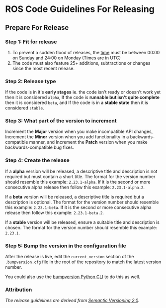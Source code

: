 # ROS Code Guidelines For Releasing

## Prepare For Release

### Step 1: Fit for release

1.  To prevent a sudden flood of releases, the [time](https://time.is/UTC) must be between 00:00 on Sunday and 24:00 on Monday (Times are in UTC)
2.  The code must also feature 25+ additions, subtractions or changes since the most recent release.

### Step 2: Release type

If the code is in it's **early stages** ie. the code isn't ready or doesn't work yet then it is considered `alpha`,
If the code is **runnable but isn't quite complete** then it is considered `beta`, and
If the code is in a **stable state** then it is considered `stable`.

### Step 3: What part of the version to increment

Increment the **Major** version when you make incompatible API changes,
Increment the **Minor** version when you add functionality in a backwards-compatible manner, and
Increment the **Patch** version when you make backwards-compatible bug fixes.

### Step 4: Create the release

If a **alpha** version will be released, a descriptive title and description is not required but must contain a short title.
The format for the version number should resemble this example: `2.23.1-alpha`.
If it is the second or more consecutive alpha release then follow this example: `2.23.1-alpha.2`.

If a **beta** version will be released, a descriptive title is required but a description is optional.
The format for the version number should resemble this example: `2.23.1-beta`.
If it is the second or more consecutive alpha release then follow this example: `2.23.1-beta.2`.

If a **stable** version will be released, ensure a suitable title and description is chosen.
The format for the version number should resemble this example: `2.23.1`.

### Step 5: Bump the version in the configuration file

After the release is live, edit the `current_version` section of the `.bumpversion.cfg` file in the root of the repository to match the latest version number.

You could also use the [bumpversion Python CLI](https://github.com/peritus/bumpversion#usage) to do this as well.

### Attribution

*The release guidelines are derived from [Semantic Versioning 2.0](https://semver.org/spec/v2.0.0.html).*
